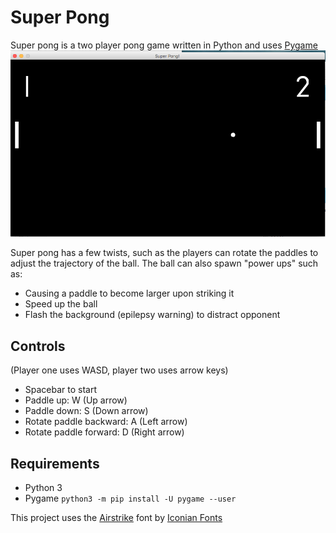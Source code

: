 # Super Pong
Super pong is a two player pong game written in Python and uses [Pygame](https://www.pygame.org/)
![alt](screenshot.png)

Super pong has a few twists, such as the players can rotate the paddles to adjust the trajectory of the ball. The ball can also spawn "power ups" such as:
* Causing a paddle to become larger upon striking it
* Speed up the ball
* Flash the background (epilepsy warning) to distract opponent

## Controls 
(Player one uses WASD, player two uses arrow keys)
* Spacebar to start
* Paddle up: W (Up arrow)
* Paddle down: S (Down arrow)
* Rotate paddle backward: A (Left arrow)
* Rotate paddle forward: D (Right arrow)


## Requirements
* Python 3
* Pygame `python3 -m pip install -U pygame --user`



This project uses the [Airstrike](https://www.dafont.com/airstrike.font) font by [Iconian Fonts](http://www.iconian.com/)